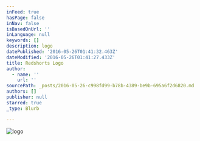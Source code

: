 ```yaml
---
inFeed: true
hasPage: false
inNav: false
isBasedOnUrl: ''
inLanguage: null
keywords: []
description: logo
datePublished: '2016-05-26T01:41:32.463Z'
dateModified: '2016-05-26T01:41:27.433Z'
title: Redshorts Logo
author:
  - name: ''
    url: ''
sourcePath: _posts/2016-05-26-c998fd99-b78b-4389-be9b-695a6f2d6820.md
authors: []
publisher: null
starred: true
_type: Blurb

---
```

![logo](https://the-grid-user-content.s3-us-west-2.amazonaws.com/79a56713-1f2c-4f48-a32c-1c5bb697b770.png)